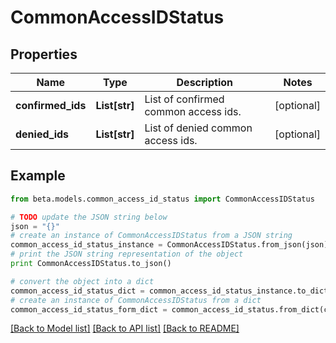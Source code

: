 # CommonAccessIDStatus


## Properties
Name | Type | Description | Notes
------------ | ------------- | ------------- | -------------
**confirmed_ids** | **List[str]** | List of confirmed common access ids. | [optional] 
**denied_ids** | **List[str]** | List of denied common access ids. | [optional] 

## Example

```python
from beta.models.common_access_id_status import CommonAccessIDStatus

# TODO update the JSON string below
json = "{}"
# create an instance of CommonAccessIDStatus from a JSON string
common_access_id_status_instance = CommonAccessIDStatus.from_json(json)
# print the JSON string representation of the object
print CommonAccessIDStatus.to_json()

# convert the object into a dict
common_access_id_status_dict = common_access_id_status_instance.to_dict()
# create an instance of CommonAccessIDStatus from a dict
common_access_id_status_form_dict = common_access_id_status.from_dict(common_access_id_status_dict)
```
[[Back to Model list]](../README.md#documentation-for-models) [[Back to API list]](../README.md#documentation-for-api-endpoints) [[Back to README]](../README.md)


